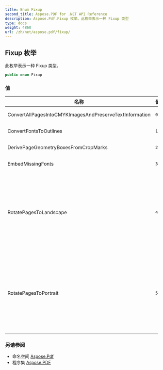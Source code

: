 ```yaml
---
title: Enum Fixup
second_title: Aspose.PDF for .NET API Reference
description: Aspose.Pdf.Fixup 枚举。此枚举表示一种 Fixup 类型
type: docs
weight: 4860
url: /zh/net/aspose.pdf/fixup/
---
```

## Fixup 枚举

此枚举表示一种 Fixup 类型。

```csharp
public enum Fixup
```

### 值

| 名称 | 值 | 描述 |
| --- | --- | --- |
| ConvertAllPagesIntoCMYKImagesAndPreserveTextInformation | `0` | 不支持。 |
| ConvertFontsToOutlines | `1` | 不支持。 |
| DerivePageGeometryBoxesFromCropMarks | `2` | 不支持。 |
| EmbedMissingFonts | `3` | 不支持。 |
| RotatePagesToLandscape | `4` | 如果是纵向，则将所有页面旋转 90 度为横向。 |
| RotatePagesToPortrait | `5` | 如果是横向，则将所有页面旋转 90 度为纵向。 |

### 另请参阅

* 命名空间 [Aspose.Pdf](../../aspose.pdf/)
* 程序集 [Aspose.PDF](../../)